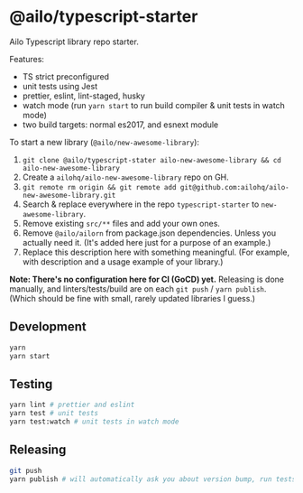 # @ailo/typescript-starter

Ailo Typescript library repo starter.

Features:

- TS strict preconfigured
- unit tests using Jest
- prettier, eslint, lint-staged, husky
- watch mode (run `yarn start` to run build compiler & unit tests in watch mode)
- two build targets: normal es2017, and esnext module

To start a new library (`@ailo/new-awesome-library`):

1. `git clone @ailo/typescript-stater ailo-new-awesome-library && cd ailo-new-awesome-library`
2. Create a `ailohq/ailo-new-awesome-library` repo on GH.
3. `git remote rm origin && git remote add git@github.com:ailohq/ailo-new-awesome-library.git`
4. Search & replace everywhere in the repo `typescript-starter` to `new-awesome-library`.
5. Remove existing `src/**` files and add your own ones.
6. Remove `@ailo/ailorn` from package.json dependencies. Unless you actually need it. (It's added here just for a purpose of an example.)
7. Replace this description here with something meaningful. (For example, with description and a usage example of your library.)

**Note: There's no configuration here for CI (GoCD) yet.** Releasing is done manually, and linters/tests/build are on each `git push` / `yarn publish`. (Which should be fine with small, rarely updated libraries I guess.)

## Development

```sh
yarn
yarn start
```

## Testing

```sh
yarn lint # prettier and eslint
yarn test # unit tests
yarn test:watch # unit tests in watch mode
```

## Releasing

```sh
git push
yarn publish # will automatically ask you about version bump, run tests and build, and push new version to git & npm
```
